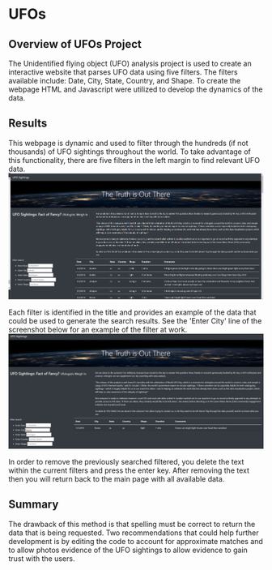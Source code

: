 # UFOs
## Overview of UFOs Project
The Unidentified flying object (UFO) analysis project is used to create an interactive website that parses UFO data using five filters. The filters available include: Date, City, State, Country, and Shape. To create the webpage HTML and Javascript were utilized to develop the dynamics of the data.
## Results
This webpage is dynamic and used to filter through the hundreds (if not thousands) of UFO sightings throughout the world. To take advantage of this functionality, there are five filters in the left margin to find relevant UFO data.  ![alt text](images/webpage.png)

Each filter is identified in the title and provides an example of the data that could be used to generate the search results.  See the 'Enter City' line of the screenshot below for an example of the filter at work. 
![alt text](images/filtered_web.png)

In order to remove the previously searched filtered, you delete the text within the current filters and press the enter key. After removing the text then you will return back to the main page with all available data.
## Summary
The drawback of this method is that spelling must be correct to return the data that is being requested. Two recommendations that could help further development is by editing the code to account for approximate matches and to allow photos evidence of the UFO sightings to allow evidence to gain trust with the users.
